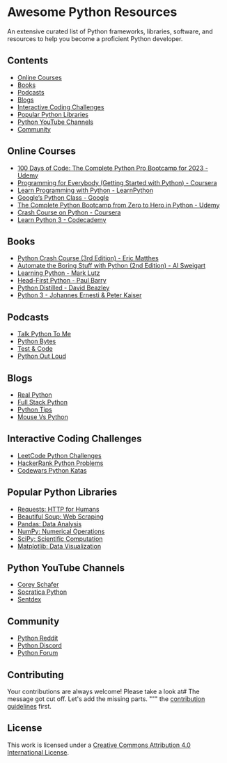# Awesome Python Resources

An extensive curated list of Python frameworks, libraries, software, and resources to help you become a proficient Python developer.

## Contents
- [Online Courses](#online-courses)
- [Books](#books)
- [Podcasts](#podcasts)
- [Blogs](#blogs)
- [Interactive Coding Challenges](#interactive-coding-challenges)
- [Popular Python Libraries](#popular-python-libraries)
- [Python YouTube Channels](#python-youtube-channels)
- [Community](#community)

## Online Courses
- [100 Days of Code: The Complete Python Pro Bootcamp for 2023 - Udemy](https://www.udemy.com/course/100-days-of-code-the-complete-python-pro-bootcamp-for-2023/)
- [Programming for Everybody (Getting Started with Python) - Coursera](https://www.coursera.org/learn/python)
- [Learn Programming with Python - LearnPython](https://www.learnpython.org/)
- [Google’s Python Class - Google](https://developers.google.com/edu/python)
- [The Complete Python Bootcamp from Zero to Hero in Python - Udemy](https://www.udemy.com/course/the-complete-python-bootcamp-from-zero-to-hero-in-python)
- [Crash Course on Python - Coursera](https://www.coursera.org/professional-certificates/google-it-automation)
- [Learn Python 3 - Codecademy](https://www.codecademy.com/learn/learn-python-3)

## Books
- [Python Crash Course (3rd Edition) - Eric Matthes](https://nostarch.com/pythoncrashcourse3e)
- [Automate the Boring Stuff with Python (2nd Edition) - Al Sweigart](https://nostarch.com/automatestuff2)
- [Learning Python - Mark Lutz](https://www.amazon.com/Learning-Python-5th-Mark-Lutz/dp/1449355730)
- [Head-First Python - Paul Barry](https://www.amazon.com/Head-First-Python-2nd-Brain-Friendly/dp/1491919531)
- [Python Distilled - David Beazley](https://www.amazon.com/Python-Distilled-David-M-Beazley/dp/0134173279)
- [Python 3 - Johannes Ernesti & Peter Kaiser](https://www.rheinwerk-verlag.de/python_3/)


## Podcasts
- [Talk Python To Me](https://talkpython.fm/)
- [Python Bytes](https://pythonbytes.fm/)
- [Test & Code](https://testandcode.com/)
- [Python Out Loud](https://pythonoutloud.com/)

## Blogs
- [Real Python](https://realpython.com/)
- [Full Stack Python](https://www.fullstackpython.com/)
- [Python Tips](https://pythontips.com/)
- [Mouse Vs Python](https://mousevspython.com/)

## Interactive Coding Challenges
- [LeetCode Python Challenges](https://leetcode.com/tag/python/)
- [HackerRank Python Problems](https://www.hackerrank.com/domains/tutorials/10-days-of-python)
- [Codewars Python Katas](https://www.codewars.com/collections/basic-python)

## Popular Python Libraries
- [Requests: HTTP for Humans](https://requests.readthedocs.io/)
- [Beautiful Soup: Web Scraping](https://www.crummy.com/software/BeautifulSoup/)
- [Pandas: Data Analysis](https://pandas.pydata.org/)
- [NumPy: Numerical Operations](https://numpy.org/)
- [SciPy: Scientific Computation](https://www.scipy.org/)
- [Matplotlib: Data Visualization](https://matplotlib.org/)

## Python YouTube Channels
- [Corey Schafer](https://www.youtube.com/user/schafer5)
- [Socratica Python](https://www.youtube.com/playlist?list=PLi01XoE8jYohWFPpC17Z-wWhPOSuh8Er-)
- [Sentdex](https://www.youtube.com/user/sentdex)

## Community
- [Python Reddit](https://www.reddit.com/r/Python/)
- [Python Discord](https://pythondiscord.com/)
- [Python Forum](https://python-forum.io/)

## Contributing
Your contributions are always welcome! Please take a look at# The message got cut off. Let's add the missing parts.
"""
the [contribution guidelines](CONTRIBUTING.md) first.

## License
This work is licensed under a [Creative Commons Attribution 4.0 International License](LICENSE).
